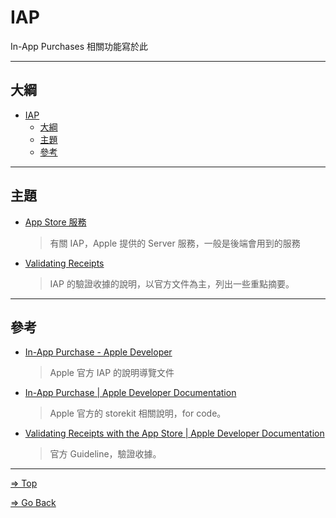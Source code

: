 # IAP

In-App Purchases 相關功能寫於此

---

## 大綱

- [IAP](#iap)
  - [大綱](#大綱)
  - [主題](#主題)
  - [參考](#參考)

---

## 主題

- [App Store 服務](./AppStoreService/README.md)

  > 有關 IAP，Apple 提供的 Server 服務，一般是後端會用到的服務

- [Validating Receipts](./ValidatingReceipts/README.md)

  > IAP 的驗證收據的說明，以官方文件為主，列出一些重點摘要。

---

## 參考

- [In-App Purchase - Apple Developer]

  > Apple 官方 IAP 的說明導覽文件

- [In-App Purchase | Apple Developer Documentation]

  > Apple 官方的 storekit 相關說明，for code。

- [Validating Receipts with the App Store | Apple Developer Documentation]

  > 官方 Guideline，驗證收據。

<!-- 連結設定 -->

[In-App Purchase - Apple Developer]: https://developer.apple.com/in-app-purchase/

[In-App Purchase | Apple Developer Documentation]: https://developer.apple.com/documentation/storekit/in-app_purchase

[Validating Receipts with the App Store | Apple Developer Documentation]: https://developer.apple.com/documentation/storekit/in-app_purchase/validating_receipts_with_the_app_store

---

[=> Top](#iap)

[=> Go Back](../README.md)
